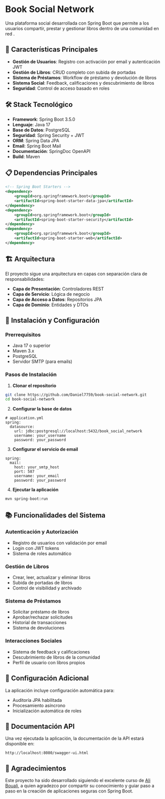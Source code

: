 # Book Social Network

Una plataforma social desarrollada con Spring Boot que permite a los usuarios compartir, prestar y gestionar libros dentro de una comunidad en red .

## 🚀 Características Principales

- **Gestión de Usuarios**: Registro con activación por email y autenticación JWT
- **Gestión de Libros**: CRUD completo con subida de portadas
- **Sistema de Préstamos**: Workflow de préstamo y devolución de libros
- **Sistema Social**: Feedback, calificaciones y descubrimiento de libros
- **Seguridad**: Control de acceso basado en roles

## 🛠️ Stack Tecnológico

- **Framework**: Spring Boot 3.5.0
- **Lenguaje**: Java 17
- **Base de Datos**: PostgreSQL
- **Seguridad**: Spring Security + JWT
- **ORM**: Spring Data JPA
- **Email**: Spring Boot Mail
- **Documentación**: SpringDoc OpenAPI
- **Build**: Maven

## 📋 Dependencias Principales

```xml
<!-- Spring Boot Starters -->
<dependency>
    <groupId>org.springframework.boot</groupId>
    <artifactId>spring-boot-starter-data-jpa</artifactId>
</dependency>
<dependency>
    <groupId>org.springframework.boot</groupId>
    <artifactId>spring-boot-starter-security</artifactId>
</dependency>
<dependency>
    <groupId>org.springframework.boot</groupId>
    <artifactId>spring-boot-starter-web</artifactId>
</dependency>
```

## 🏗️ Arquitectura

El proyecto sigue una arquitectura en capas con separación clara de responsabilidades:

- **Capa de Presentación**: Controladores REST
- **Capa de Servicio**: Lógica de negocio
- **Capa de Acceso a Datos**: Repositorios JPA
- **Capa de Dominio**: Entidades y DTOs

## 🚦 Instalación y Configuración

### Prerrequisitos

- Java 17 o superior
- Maven 3.x
- PostgreSQL
- Servidor SMTP (para emails)

### Pasos de Instalación

1. **Clonar el repositorio**
```bash
git clone https://github.com/Daniel7759/book-social-network.git
cd book-social-network
```

2. **Configurar la base de datos**
```properties
# application.yml
spring:
  datasource:
    url: jdbc:postgresql://localhost:5432/book_social_network
    username: your_username
    password: your_password
```

3. **Configurar el servicio de email**
```properties
spring:
  mail:
    host: your_smtp_host
    port: 587
    username: your_email
    password: your_password
```

4. **Ejecutar la aplicación**
```bash
mvn spring-boot:run
```

## 📚 Funcionalidades del Sistema

### Autenticación y Autorización
- Registro de usuarios con validación por email
- Login con JWT tokens
- Sistema de roles automático

### Gestión de Libros
- Crear, leer, actualizar y eliminar libros
- Subida de portadas de libros
- Control de visibilidad y archivado

### Sistema de Préstamos
- Solicitar préstamo de libros
- Aprobar/rechazar solicitudes
- Historial de transacciones
- Sistema de devoluciones

### Interacciones Sociales
- Sistema de feedback y calificaciones
- Descubrimiento de libros de la comunidad
- Perfil de usuario con libros propios

## 🔧 Configuración Adicional

La aplicación incluye configuración automática para:
- Auditoría JPA habilitada
- Procesamiento asíncrono
- Inicialización automática de roles

## 📖 Documentación API

Una vez ejecutada la aplicación, la documentación de la API estará disponible en:
```
http://localhost:8080/swagger-ui.html
```
## 🙏 Agradecimientos

Este proyecto ha sido desarrollado siguiendo el excelente curso de [Ali Bouali](https://www.youtube.com/@boualiali), a quien agradezco por compartir su conocimiento y guiar paso a paso en la creación de aplicaciones seguras con Spring Boot.